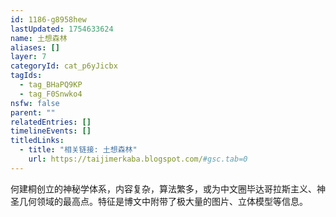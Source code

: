 ```yaml
---
id: 1186-g8958hew
lastUpdated: 1754633624
name: 土想森林
aliases: []
layer: 7
categoryId: cat_p6yJicbx
tagIds:
  - tag_BHaPQ9KP
  - tag_F0Snwko4
nsfw: false
parent: ""
relatedEntries: []
timelineEvents: []
titledLinks:
  - title: "相关链接: 土想森林"
    url: https://taijimerkaba.blogspot.com/#gsc.tab=0
---
```


何建桐创立的神秘学体系，内容复杂，算法繁多，或为中文圈毕达哥拉斯主义、神圣几何领域的最高点。特征是博文中附带了极大量的图片、立体模型等信息。